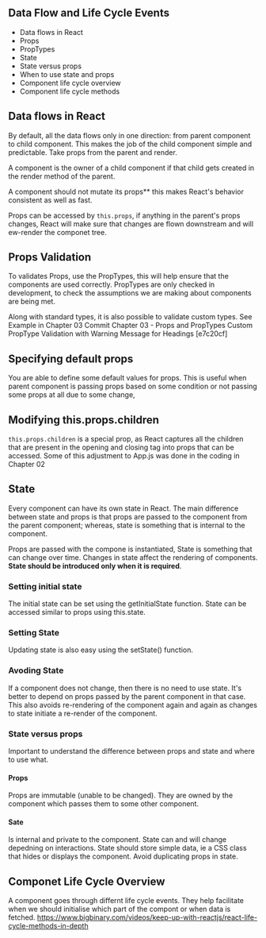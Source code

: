 ## Data Flow and Life Cycle Events

* Data flows in React
* Props
* PropTypes
* State
* State versus props
* When to use state and props
* Component life cycle overview
* Component life cycle methods

## Data flows in React
By default, all the data  flows only in one direction: from parent component to child component.  This makes the job of the child component simple and predictable. Take props from the parent and render.

A component is the owner of a child component if that child gets created in the render method of the parent. 

A component should not mutate its props** this makes React's behavior consistent as well as fast.

Props can be accessed by `this.props`,  if anything in the parent's props changes, React will make sure that changes are flown downstream and will ew-render the componet tree. 

## Props Validation
To validates Props, use the PropTypes, this will help ensure that the components are used correctly. PropTypes are only checked in development, to check the assumptions we are making about components are being met.

Along with standard types, it is also possible to validate custom types. See Example in Chapter 03 Commit  Chapter 03 - Props and PropTypes
Custom PropType Validation with Warning Message for Headings [e7c20cf]

## Specifying default props
You are able to define some default values for props. This is useful when parent component is passing props based on some condition or not passing some props at all due to some change,

## Modifying this.props.children
`this.props.children` is a special prop, as React captures all the children that are present in the opening and closing tag into props that can be accessed. Some of this adjustment to App.js was done in the coding in Chapter 02

## State
Every component can have its own state in React. The main difference between state and props is that props are passed to the component from the parent component; whereas, state is something that is internal to the component.

Props are passed with the compone is instantiated, State is something that can change over time.  Changes in state affect the rendering of components.
**State should be introduced only when it is required**.

### Setting initial state
The initial state can be set using the getInitialState function.
State can be accessed similar to props using this.state.

### Setting State
Updating state is also easy using the setState() function.

### Avoding State
If a component does not change, then there is no need to use state. It's better to depend on props passed by the parent component in that case. This also avoids re-rendering of the component again and again as changes to state initiate a re-render of the component.

### State versus props
Important to understand the difference between props and state and where to use what.
#### Props
Props are immutable (unable to be changed). They are owned by the component which passes them to some other component.
#### Sate
Is internal and private to the component. State can and will change depedning on interactions.
State should store simple data, ie a CSS class that hides or displays the component.
Avoid duplicating props in state.

## Componet Life Cycle Overview
A component goes through differnt life cycle events. They help facilitate when we should initialise which part of the compont or when data is fetched. https://www.bigbinary.com/videos/keep-up-with-reactjs/react-life-cycle-methods-in-depth